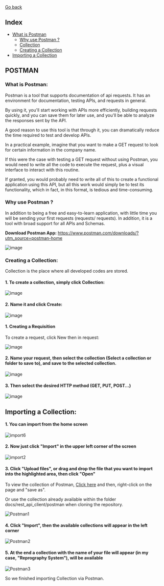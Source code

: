 <a href="https://github.com/Squad-Back-End/reprography-nodejs/blob/master/docs/rest_api_client/README-en.md">Go back</a>

 ## Index
 - [What is Postman](#WhatIsPostman)
     - [Why use Postman ?](#WhyUsePostman)
     - [Collection](https://github.com/Squad-Back-End/reprography-nodejs/blob/3606d4b28179c114f7f759dc36be8609d7a6b56e/docs/rest_api_client/postman/Reprography%20System.postman_collection.json)
     - [Creating a Collection](#CreatingACollection)
 - [Importing a Collection](#ImportingACollection)

## POSTMAN

### <a name="WhatIsPostman"></a> What is Postman:

Postman is a tool that supports documentation of api requests. It has an environment for documentation, testing APIs, and requests in general.

By using it, you'll start working with APIs more efficiently, building requests quickly, and you can save them for later use, and you'll be able to analyze the responses sent by the API.

A good reason to use this tool is that through it, you can dramatically reduce the time required to test and develop APIs.

In a practical example, imagine that you want to make a GET request to look for certain information in the company name.

If this were the case with testing a GET request without using Postman, you would need to write all the code to execute the request, plus a visual interface to interact with this routine.

If granted, you would probably need to write all of this to create a functional application using this API, but all this work would simply be to test its functionality, which in fact, in this format, is tedious and time-consuming.

### <a name="WhyUsePostman"></a> Why use Postman ?

In addition to being a free and easy-to-learn application, with little time you will be sending your first requests (requests/ requests). In addition, it is a tool with broad support for all APIs and Schemas.

**Download Postman App:** https://www.postman.com/downloads/?utm_source=postman-home

![image](https://user-images.githubusercontent.com/71888050/142628036-780b4135-ce4b-4602-98fa-02969972ef8b.png)

### <a name="CreatingACollection"></a> Creating a Collection:

Collection is the place where all developed codes are stored.

#### 1. To create a collection, simply click Collection:

![image](https://user-images.githubusercontent.com/71888050/142628476-bef75124-d3d1-401d-9e9f-e4f50a182030.png)

#### 2. Name it and click Create:

![image](https://user-images.githubusercontent.com/71888050/142628517-ff8b1253-b4e6-4e25-ac66-0964424f1b13.png)

#### 1. Creating a Requisition

To create a request, click New then in request:

![image](https://user-images.githubusercontent.com/71888050/142628575-a4070117-45e2-4e74-b5b8-ec969ae9495c.png)

#### 2. Name your request, then select the collection (Select a collection or folder to save to), and save to the selected collection.

![image](https://user-images.githubusercontent.com/71888050/142628632-c4b5dd99-259b-4d43-bd36-7253558d10f8.png)

#### 3. Then select the desired HTTP method (GET, PUT, POST...)

![image](https://user-images.githubusercontent.com/71888050/142628688-46398c3e-1642-48ff-9f92-36d389ceeed4.png)

## <a name="ImportingACollection"></a> Importing a Collection:

#### 1. You can import from the home screen

![import6](https://user-images.githubusercontent.com/71890228/142638750-ae4c91fd-1fc0-45f2-9456-d5956a4569d4.png)

#### 2. Now just click "Import" in the upper left corner of the screen

![import2](https://user-images.githubusercontent.com/71890228/142635964-49db79fc-86d1-4797-8b3a-d84ccd63217c.png)

#### 3. Click "Upload files", or drag and drop the file that you want to import into the highlighted area, then click "Open"

To view the collection of Postman, [Click here](https://raw.githubusercontent.com/Squad-Back-End/reprography-nodejs/master/docs/rest_api_client/postman/Reprography%20System.postman_collection.json) and then, right-click on the page and "save as".

Or use the collection already available within the folder docs/rest_api_client/postman when cloning the repository.

![Postman1](https://user-images.githubusercontent.com/71890228/143041768-34a89193-604f-4a69-8f61-fb2f26cbc214.png)

#### 4. Click "Import", then the available collections will appear in the left corner

![Postman2](https://user-images.githubusercontent.com/71890228/143042027-4df6885c-efa9-44e2-9b77-1d4dd80c8235.png)

#### 5. At the end a collection with the name of your file will appear (in my case, "Reprography System"), will be available

![Postman3](https://user-images.githubusercontent.com/71890228/143042764-e395bc87-ccd5-4056-a3ee-71e0dd7fe2f3.png)

So we finished importing Collection via Postman.

